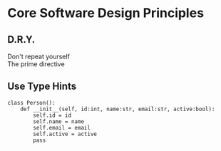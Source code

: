 # Core Software Design Principles

## D.R.Y.
Don't repeat yourself<br>
The prime directive 

## Use Type Hints
```
class Person():
    def __init__(self, id:int, name:str, email:str, active:bool):
        self.id = id
        self.name = name
        self.email = email
        self.active = active
        pass
```
